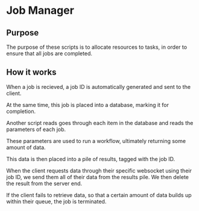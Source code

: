 # Job Manager

## Purpose

The purpose of these scripts is to allocate resources to tasks, in order to ensure that all jobs are completed.

## How it works

When a job is recieved, a job ID is automatically generated and sent to the client.

At the same time, this job is placed into a database, marking it for completion.

Another script reads goes through each item in the database and reads the parameters of each job.

These parameters are used to run a workflow, ultimately returning some amount of data.

This data is then placed into a pile of results, tagged with the job ID.

When the client requests data through their specific websocket using their job ID, we send them all of their data from the results pile. We then delete the result from the server end.

If the client fails to retrieve data, so that a certain amount of data builds up within their queue, the job is terminated.